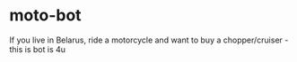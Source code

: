 # moto-bot
If you live in Belarus, ride a motorcycle and want to buy a chopper/cruiser - this is bot is 4u
